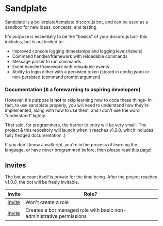 # Sandplate

Sandplate is a boilerplate/template discord.js bot, and can be used as a sandbox for new ideas, concepts, and testing.

It's purpose is essentially to be the "basics" of your discord.js bot- this includes, but is not limited to:

- Improved console logging (timestamps and logging levels/labels)
- Command handler/framework with reloadable commands
- Message parser to run commands
- Event handler/framework with reloadable events
- Ability to login either with a persisted token (stored in config.json) or non-persisted (command prompt argument)

### Documentation (& a forewarning to aspiring developers)

However, it's purpose is **not** to skip learning how to code these things- In fact, to use sandplate properly, you will need to understand how they're implemented, along with how to use them, and I don't use the word "understand" lightly.

That said, for programmers, the barrier to entry will be very small- The project & this repository will launch when it reaches v1.0.0, which includes fully fledged documentation :)

If you don't know JavaScript, you're in the process of learning the language, or have never programmed before, then please read [this page](https://github.com/06000208/sandplate/wiki/Resources#learning-javascript)!

## Invites

The bot account itself is private for the time being. After the project reaches v1.0.0, the bot will be freely invitable.

| Invite | Role? |
| ------ | ----- |
| [Invite](https://discordapp.com/oauth2/authorize?client_id=642469616932880395&amp;scope=bot) | Won't create a role |
| [Invite](https://discordapp.com/oauth2/authorize?client_id=642469616932880395&amp;scope=bot&amp;permissions=104188992) | Creates a bot managed role with basic non-administrative permissions |
